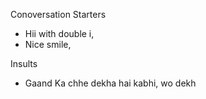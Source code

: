 Conoversation Starters
- Hii with double i,
- Nice smile,

Insults
- Gaand Ka chhe dekha hai kabhi, wo dekh
